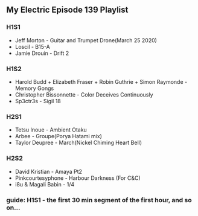 ## My Electric Episode 139 Playlist

### H1S1
* Jeff Morton - Guitar and Trumpet Drone(March 25 2020)
* Loscil - B15-A
* Jamie Drouin - Drift 2

### H1S2
* Harold Budd + Elizabeth Fraser + Robin Guthrie + Simon Raymonde - Memory Gongs
* Christopher Bissonnette - Color Deceives Continuously
* Sp3ctr3s - Sigil 18

### H2S1
* Tetsu Inoue - Ambient Otaku
* Arbee - Groupe(Porya Hatami mix)
* Taylor Deupree - March(Nickel Chiming Heart Bell)

### H2S2
* David Kristian - Amaya Pt2
* Pinkcourtesyphone - Harbour Darkness (For C&C)
* i8u & Magali Babin - 1/4

### guide: H1S1 - the first 30 min segment of the first hour, and so on...
